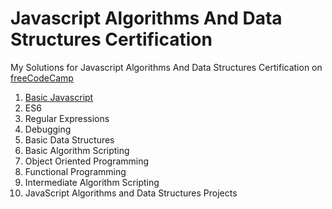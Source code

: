 # Javascript Algorithms And Data Structures Certification

My Solutions for Javascript Algorithms And Data Structures Certification on [freeCodeCamp](https://freecodecamp.org/)

1. [Basic Javascript](https://github.com/kartikeytripathi/Javascript-Algorithms-And-Data-Structures-Certification/tree/master/Basic%20JavaScript#introduction-to-javascript)
2. ES6
3. Regular Expressions
4. Debugging
5. Basic Data Structures
6. Basic Algorithm Scripting
7. Object Oriented Programming
8. Functional Programming
9. Intermediate Algorithm Scripting
10. JavaScript Algorithms and Data Structures Projects
